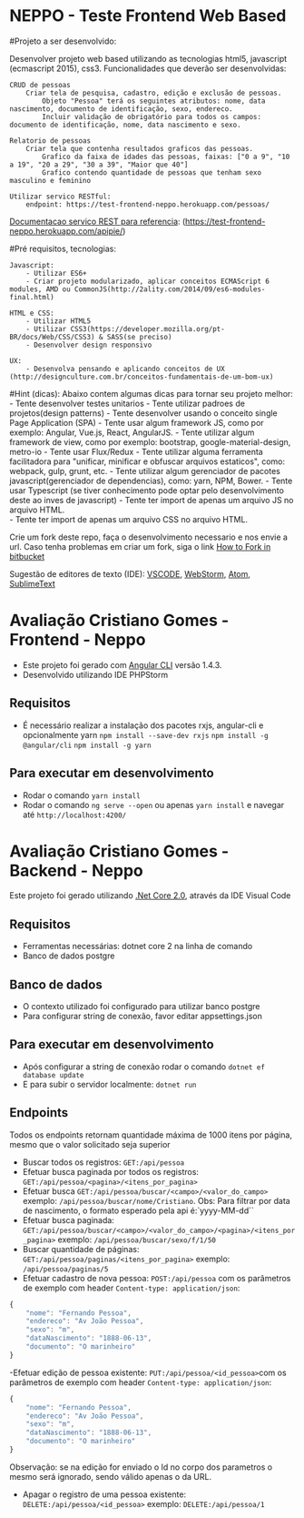 ﻿# **NEPPO - Teste Frontend Web Based** #

#Projeto a ser desenvolvido:

Desenvolver projeto web based utilizando as tecnologias html5, javascript (ecmascript 2015), css3.
Funcionalidades que deverão ser desenvolvidas:

	CRUD de pessoas
		Criar tela de pesquisa, cadastro, edição e exclusão de pessoas.
			Objeto "Pessoa" terá os seguintes atributos: nome, data nascimento, documento de identificação, sexo, endereco.
			Incluir validação de obrigatório para todos os campos: documento de identificação, nome, data nascimento e sexo.
			
	Relatorio de pessoas
		Criar tela que contenha resultados graficos das pessoas.
			Grafico da faixa de idades das pessoas, faixas: ["0 a 9", "10 a 19", "20 a 29", "30 a 39", "Maior que 40"]
			Grafico contendo quantidade de pessoas que tenham sexo masculino e feminino
	
	Utilizar servico RESTful:
		endpoint: https://test-frontend-neppo.herokuapp.com/pessoas/
[Documentacao servico REST para referencia](https://test-frontend-neppo.herokuapp.com/apipie/): (https://test-frontend-neppo.herokuapp.com/apipie/)


#Pré requisitos, tecnologias:

	Javascript:
		- Utilizar ES6+
		- Criar projeto modularizado, aplicar conceitos ECMAScript 6 modules, AMD ou CommonJS(http://2ality.com/2014/09/es6-modules-final.html)

	HTML e CSS:
		- Utilizar HTML5
		- Utilizar CSS3(https://developer.mozilla.org/pt-BR/docs/Web/CSS/CSS3) & SASS(se preciso)
		- Desenvolver design responsivo

	UX:
		- Desenvolva pensando e aplicando conceitos de UX (http://designculture.com.br/conceitos-fundamentais-de-um-bom-ux)
	


#Hint (dicas):
	Abaixo contem algumas dicas para tornar seu projeto melhor:
		- Tente desenvolver testes unitarios
		- Tente utilizar padroes de projetos(design patterns)
		- Tente desenvolver usando o conceito single Page Application (SPA)
		- Tente usar algum framework JS, como por exemplo: Angular, Vue.js, React, AngularJS.
	  	- Tente utilizar algum framework de view, como por exemplo: bootstrap, google-material-design, metro-io
		- Tente usar Flux/Redux
		- Tente utilizar alguma ferramenta facilitadora para "unificar, minificar e obfuscar arquivos estaticos", como: webpack, gulp, grunt, etc.
		- Tente utilizar algum gerenciador de pacotes javascript(gerenciador de dependencias), como: yarn, NPM, Bower. 
		- Tente usar Typescript (se tiver conhecimento pode optar pelo desenvolvimento deste ao inves de javascript)
		- Tente ter import de apenas um arquivo JS no arquivo HTML.				
		- Tente ter import de apenas um arquivo CSS no arquivo HTML.


Crie um fork deste repo, faça o desenvolvimento necessario e nos envie a url.
Caso tenha problemas em criar um fork, siga o link [How to Fork in bitbucket](https://confluence.atlassian.com/bitbucket/forking-a-repository-221449527.html#ForkingaRepository-HowtoForkaRepository)

Sugestão de editores de texto (IDE): [VSCODE](https://code.visualstudio.com/), [WebStorm](https://www.jetbrains.com/webstorm/), [Atom](https://atom.io/), [SublimeText](https://www.sublimetext.com/)


# Avaliação Cristiano Gomes - Frontend - Neppo

- Este projeto foi gerado com [Angular CLI](https://github.com/angular/angular-cli) versão 1.4.3.
- Desenvolvido utilizando IDE PHPStorm

## Requisitos
- É necessário realizar a instalação dos pacotes rxjs, angular-cli e opcionalmente yarn
``npm install --save-dev rxjs``
``npm install -g @angular/cli``
``npm install -g yarn``

## Para executar em desenvolvimento
- Rodar o comando `yarn install`
- Rodar o comando `ng serve --open` ou apenas ``yarn install`` e navegar até `http://localhost:4200/`


# Avaliação Cristiano Gomes - Backend - Neppo

Este projeto foi gerado utilizando [.Net Core 2.0](https://www.microsoft.com/net/download/core), através da IDE Visual Code

## Requisitos
- Ferramentas necessárias: dotnet core 2 na linha de comando
- Banco de dados postgre

## Banco de dados
- O contexto utilizado foi configurado para utilizar banco postgre
- Para configurar string de conexão, favor editar appsettings.json

## Para executar em desenvolvimento
- Após configurar a string de conexão rodar o comando ``dotnet ef database update``
- E para subir o servidor localmente: `dotnet run`

## Endpoints
Todos os endpoints retornam quantidade máxima de 1000 itens por página, mesmo que o valor solicitado seja superior

- Buscar todos os registros: `GET:/api/pessoa`
- Efetuar busca paginada por todos os registros: `GET:/api/pessoa/<pagina>/<itens_por_pagina>`
- Efetuar busca `GET:/api/pessoa/buscar/<campo>/<valor_do_campo>`
  exemplo: ```/api/pessoa/buscar/nome/Cristiano```. Obs: Para filtrar por data de nascimento, 
  o formato esperado pela api é:`yyyy-MM-dd``
- Efetuar busca paginada:  `GET:/api/pessoa/buscar/<campo>/<valor_do_campo>/<pagina>/<itens_por_pagina>`
  exemplo: ```/api/pessoa/buscar/sexo/f/1/50```
- Buscar quantidade de páginas: ``GET:/api/pessoa/paginas/<itens_por_pagina>`` exemplo: ```/api/pessoa/paginas/5```
- Efetuar cadastro de nova pessoa: ``POST:/api/pessoa`` com os parâmetros de exemplo com header ``Content-type: application/json``:
```javascript
{
	"nome": "Fernando Pessoa",
	"endereco": "Av João Pessoa",
	"sexo": "m",
	"dataNascimento": "1888-06-13",
	"documento": "O marinheiro"
}
```
-Efetuar edição de pessoa existente: ``PUT:/api/pessoa/<id_pessoa>``com os parâmetros de exemplo com header ``Content-type: application/json``:
```javascript
{
	"nome": "Fernando Pessoa",
	"endereco": "Av João Pessoa",
	"sexo": "m",
	"dataNascimento": "1888-06-13",
	"documento": "O marinheiro"
}
```
Observação: se na edição for enviado o Id no corpo dos parametros o mesmo será ignorado, sendo válido apenas o da URL.

- Apagar o registro de uma pessoa existente: ``DELETE:/api/pessoa/<id_pessoa>`` exemplo: ``DELETE:/api/pessoa/1``
